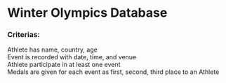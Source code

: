 <h1>Winter Olympics Database</h1>


<h3>Criterias: </h3>

  Athlete has name, country, age <br>
  Event is recorded with date, time, and venue<br>
  Athlete participate in at least one event<br>
  Medals are given for each event as first, second, third place to an Athlete<br>
